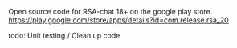 Open source code for RSA-chat 18+ on the google play store.
https://play.google.com/store/apps/details?id=com.release.rsa_20


todo:
	Unit testing / Clean up code.
